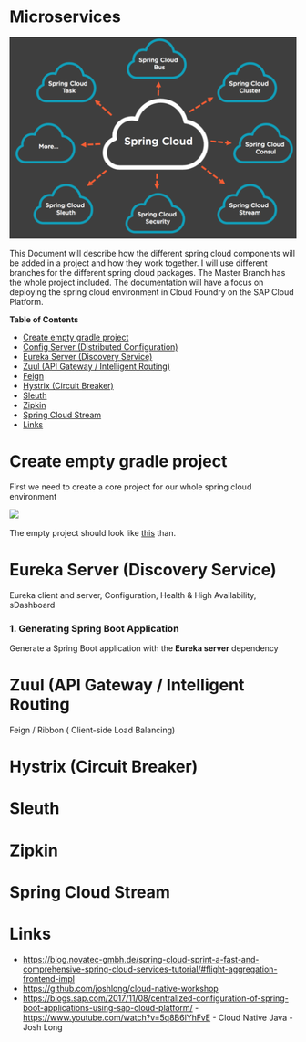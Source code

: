 # Microservices

<img src="./imgs/spring-cloud.png"/>

This Document will describe how the different spring cloud components will be added in a project and how they work together. I will use different branches for the different spring cloud packages. The Master Branch has the whole project included. The documentation will have a focus on deploying the spring cloud environment in Cloud Foundry on the SAP Cloud Platform.

**Table of Contents**

* [Create empty gradle project](#bootstrap)
* [Config Server (Distributed Configuration)](#config)
* [Eureka Server (Discovery Service)](#eureka)
* [Zuul (API Gateway / Intelligent Routing)](#zuul)
* [Feign](#feign)
* [Hystrix (Circuit Breaker)](#hystrix)
* [Sleuth](#sleuth)
* [Zipkin](#zipkin)
* [Spring Cloud Stream](#cloudstream)
* [Links](#links)

# Create empty gradle project<a name="bootstrap"></a>

First we need to create a core project for our whole spring cloud environment

<img src="./gifs/create-empty-gradle-project.gif"/>

The empty project should look like [this](https://github.com/arthurliebhardt/spring-cloud-setup-documentation/tree/empty-gradle-project) than.



# Eureka Server (Discovery Service)<a name="eureka"></a>

 Eureka client and server, Configuration, Health & High Availability, sDashboard

### 1. Generating Spring Boot Application
 Generate a Spring Boot application with the **Eureka server** dependency

# Zuul (API Gateway / Intelligent Routing<a name="zuul"></a>
Feign / Ribbon ( Client-side Load Balancing)

# Hystrix (Circuit Breaker)<a name="hystrix"></a>

# Sleuth<a name="sleuth"></a>

# Zipkin<a name="zipkin"></a>

# Spring Cloud Stream<a name="cloudstream"></a>

# Links<a name="links"></a>
 - https://blog.novatec-gmbh.de/spring-cloud-sprint-a-fast-and-comprehensive-spring-cloud-services-tutorial/#flight-aggregation-frontend-impl
- https://github.com/joshlong/cloud-native-workshop
- https://blogs.sap.com/2017/11/08/centralized-configuration-of-spring-boot-applications-using-sap-cloud-platform/
-https://www.youtube.com/watch?v=5q8B6lYhFvE - Cloud Native Java - Josh Long